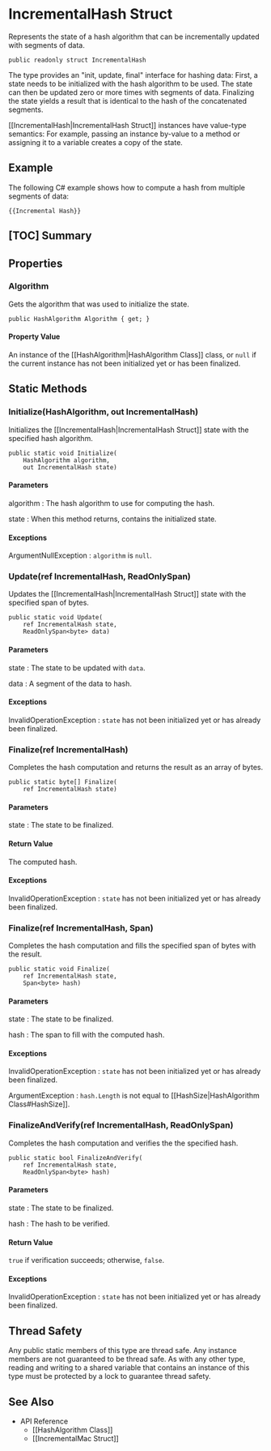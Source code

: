 # IncrementalHash Struct

Represents the state of a hash algorithm that can be incrementally updated with
segments of data.

    public readonly struct IncrementalHash

The type provides an "init, update, final" interface for hashing data: First, a
state needs to be initialized with the hash algorithm to be used. The state can
then be updated zero or more times with segments of data. Finalizing the state
yields a result that is identical to the hash of the concatenated segments.

[[IncrementalHash|IncrementalHash Struct]] instances have value-type semantics:
For example, passing an instance by-value to a method or assigning it to a
variable creates a copy of the state.


## Example

The following C# example shows how to compute a hash from multiple segments of
data:

    {{Incremental Hash}}


## [TOC] Summary


## Properties


### Algorithm

Gets the algorithm that was used to initialize the state.

    public HashAlgorithm Algorithm { get; }

#### Property Value

An instance of the [[HashAlgorithm|HashAlgorithm Class]] class, or `null` if the
current instance has not been initialized yet or has been finalized.


## Static Methods


### Initialize(HashAlgorithm, out IncrementalHash)

Initializes the [[IncrementalHash|IncrementalHash Struct]] state with the
specified hash algorithm.

    public static void Initialize(
        HashAlgorithm algorithm,
        out IncrementalHash state)

#### Parameters

algorithm
: The hash algorithm to use for computing the hash.

state
: When this method returns, contains the initialized state.

#### Exceptions

ArgumentNullException
: `algorithm` is `null`.


### Update(ref IncrementalHash, ReadOnlySpan<byte>)

Updates the [[IncrementalHash|IncrementalHash Struct]] state with the specified
span of bytes.

    public static void Update(
        ref IncrementalHash state,
        ReadOnlySpan<byte> data)

#### Parameters

state
: The state to be updated with `data`.

data
: A segment of the data to hash.

#### Exceptions

InvalidOperationException
: `state` has not been initialized yet or has already been finalized.


### Finalize(ref IncrementalHash)

Completes the hash computation and returns the result as an array of bytes.

    public static byte[] Finalize(
        ref IncrementalHash state)

#### Parameters

state
: The state to be finalized.

#### Return Value

The computed hash.

#### Exceptions

InvalidOperationException
: `state` has not been initialized yet or has already been finalized.


### Finalize(ref IncrementalHash, Span<byte>)

Completes the hash computation and fills the specified span of bytes with the
result.

    public static void Finalize(
        ref IncrementalHash state,
        Span<byte> hash)

#### Parameters

state
: The state to be finalized.

hash
: The span to fill with the computed hash.

#### Exceptions

InvalidOperationException
: `state` has not been initialized yet or has already been finalized.

ArgumentException
: `hash.Length` is not equal to [[HashSize|HashAlgorithm Class#HashSize]].


### FinalizeAndVerify(ref IncrementalHash, ReadOnlySpan<byte>)

Completes the hash computation and verifies the the specified hash.

    public static bool FinalizeAndVerify(
        ref IncrementalHash state,
        ReadOnlySpan<byte> hash)

#### Parameters

state
: The state to be finalized.

hash
: The hash to be verified.

#### Return Value

`true` if verification succeeds; otherwise, `false`.

#### Exceptions

InvalidOperationException
: `state` has not been initialized yet or has already been finalized.


## Thread Safety

Any public static members of this type are thread safe. Any instance members are
not guaranteed to be thread safe. As with any other type, reading and writing to
a shared variable that contains an instance of this type must be protected by a
lock to guarantee thread safety.


## See Also

* API Reference
    * [[HashAlgorithm Class]]
    * [[IncrementalMac Struct]]
